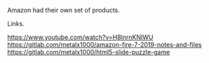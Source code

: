 Amazon had their own set of products.

Links.

https://www.youtube.com/watch?v=H8lnrnKNIWU
https://gitlab.com/metalx1000/amazon-fire-7-2019-notes-and-files
https://gitlab.com/metalx1000/html5-slide-puzzle-game

